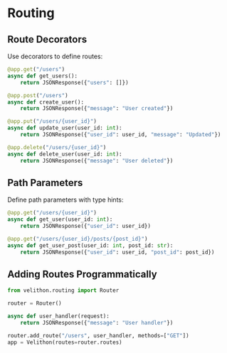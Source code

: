 # Routing

## Route Decorators

Use decorators to define routes:

```python
@app.get("/users")
async def get_users():
    return JSONResponse({"users": []})

@app.post("/users")
async def create_user():
    return JSONResponse({"message": "User created"})

@app.put("/users/{user_id}")
async def update_user(user_id: int):
    return JSONResponse({"user_id": user_id, "message": "Updated"})

@app.delete("/users/{user_id}")
async def delete_user(user_id: int):
    return JSONResponse({"message": "User deleted"})
```

## Path Parameters

Define path parameters with type hints:

```python
@app.get("/users/{user_id}")
async def get_user(user_id: int):
    return JSONResponse({"user_id": user_id})

@app.get("/users/{user_id}/posts/{post_id}")
async def get_user_post(user_id: int, post_id: str):
    return JSONResponse({"user_id": user_id, "post_id": post_id})
```

## Adding Routes Programmatically

```python
from velithon.routing import Router

router = Router()

async def user_handler(request):
    return JSONResponse({"message": "User handler"})

router.add_route("/users", user_handler, methods=["GET"])
app = Velithon(routes=router.routes)
```
